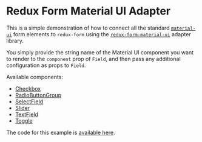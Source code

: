 # Redux Form Material UI Adapter

This is a simple demonstration of how to connect all the standard
[`material-ui`](https://github.com/callemall/material-ui) form elements to `redux-form` using the
[`redux-form-material-ui`](https://github.com/erikras/redux-form-material-ui) adapter library.

You simply provide the string name of the Material UI component you want to render to the 
`component` prop of `Field`, and then pass any additional configuration as props to `Field`.

Available components:

* [Checkbox](http://www.material-ui.com/#/components/checkbox)
* [RadioButtonGroup](http://www.material-ui.com/#/components/radio-button)
* [SelectField](http://www.material-ui.com/#/components/select-field)
* [Slider](http://www.material-ui.com/#/components/slider)
* [TextField](http://www.material-ui.com/#/components/text-field)
* [Toggle](http://www.material-ui.com/#/components/toggle)

The code for this example is
[available here](https://github.com/erikras/redux-form-material-ui/tree/master/example).

